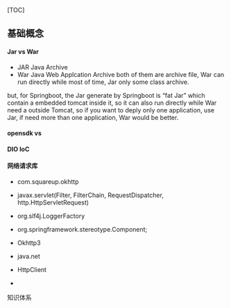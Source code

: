 [TOC]
## 基础概念
#### Jar vs War
* JAR Java Archive
* War Java Web Applcation Archive
both of them are archive file, War can run directly while most of time, Jar only some class archive.

but, for Springboot, the Jar generate by Springboot is “fat Jar” which contain a embedded tomcat inside it, so it can also run directly while War need a outside Tomcat, so if you want to deply only one application, use Jar, if need more than one application, War would be better.

#### opensdk vs 

#### DIO IoC

#### 网络请求库
* com.squareup.okhttp
* javax.servlet(Filter, FilterChain, RequestDispatcher, http.HttpServletRequest)
* org.slf4j.LoggerFactory
* org.springframework.stereotype.Component;


* Okhttp3
* java.net
* HttpClient
* 

知识体系



<meta http-equiv="refresh" content="5">